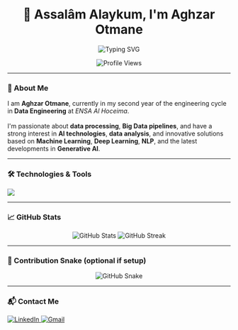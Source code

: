 <h1 align="center">👋 Assalâm Alaykum, I'm Aghzar Otmane</h1>

<p align="center">
  <img src="https://readme-typing-svg.demolab.com?font=Fira+Code&pause=1000&color=3B82F6&center=true&vCenter=true&multiline=true&width=600&height=70&lines=Data+Engineer+in+the+Making;AI+%7C+Big+Data+%7C+ML+%7C+NLP+%7C+DL+Enthusiast;Crafting+intelligent+data+solutions..." alt="Typing SVG" />
</p>

<p align="center">
  <img src="https://komarev.com/ghpvc/?username=otmane-data&style=flat-square&color=blue" alt="Profile Views" />
</p>

---

### 📌 About Me

<p align="left">
I am <strong>Aghzar Otmane</strong>, currently in my second year of the engineering cycle in <strong>Data Engineering</strong> at <em>ENSA Al Hoceima</em>.<br><br>
I'm passionate about <strong>data processing</strong>, <strong>Big Data pipelines</strong>, and have a strong interest in <strong>AI technologies</strong>, <strong>data analysis</strong>, and innovative solutions based on <strong>Machine Learning</strong>, <strong>Deep Learning</strong>, <strong>NLP</strong>, and the latest developments in <strong>Generative AI</strong>.
</p>

---

### 🛠️ Technologies & Tools

<div align="left">
  <img src="https://skillicons.dev/icons?i=java,c,python,bash,mysql,postgres,flask,fastapi,grafana,prometheus,spring,tensorflow,numpy,pandas,oracle,mongodb,apachekafka,docker,kubernetes,git,github,linux" />
</div>

---

### 📈 GitHub Stats

<p align="center">
  <img src="https://github-readme-stats.vercel.app/api?username=otmane-data&show_icons=true&theme=radical" alt="GitHub Stats" />
  <img src="https://streak-stats.demolab.com?user=otmane-data&theme=radical" alt="GitHub Streak" />
</p>

---

### 🐍 Contribution Snake (optional if setup)

<p align="center">
  <img src="https://raw.githubusercontent.com/otmane-data/otmane-data/output/github-contribution-grid-snake.svg" alt="GitHub Snake" />
</p>

---

### 📬 Contact Me

<div align="left">
  <a href="https://www.linkedin.com/in/otmane-aghzar/" target="_blank">
    <img src="https://img.shields.io/badge/LinkedIn-Otmane%20Aghzar-blue?style=for-the-badge&logo=linkedin" alt="LinkedIn" />
  </a>
  <a href="mailto:aghzarotmane2002@gmail.com" target="_blank">
    <img src="https://img.shields.io/badge/Gmail-aghzarotmane2002@gmail.com-D14836?style=for-the-badge&logo=gmail&logoColor=white" alt="Gmail" />
  </a>
</div>

